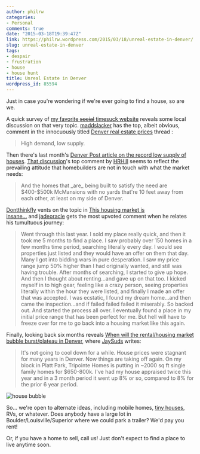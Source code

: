 ```yaml
---
author: philrw
categories:
- Personal
comments: true
date: "2015-03-18T19:39:47Z"
link: https://philrw.wordpress.com/2015/03/18/unreal-estate-in-denver/
slug: unreal-estate-in-denver
tags:
- despair
- frustration
- house
- house hunt
title: Unreal Estate in Denver
wordpress_id: 85594
---
```


Just in case you're wondering if we're ever going to find a house, so are we.<!--more-->

A quick survey of [my favorite <del>social</del> timesuck website](http://www.reddit.com) reveals some local discussion on that very topic. [maddslacker](http://www.reddit.com/user/maddslacker) has the top, albeit obvious, comment in the innocuously titled [Denver real estate prices](http://www.reddit.com/r/Denver/comments/2vz6vp/denver_real_estate_prices/) thread :


<blockquote>High demand, low supply.</blockquote>


Then there's last month's [Denver Post article on the record low supply of houses](http://www.denverpost.com/business/ci_27517897/metro-denver-struggles-record-low-supply-homes-sale). [That discussion](http://www.reddit.com/r/Denver/comments/2vratx/metro_denver_struggles_with_a_record_low_supply/)'s top comment by [HRHill](http://www.reddit.com/user/HRHill) seems to reflect the prevailing attitude that homebuilders are not in touch with what the market needs:


<blockquote>And the homes that _are_ being built to satisfy the need are $400-$500k McMansions with no yards that're 10 feet away from each other, at least on my side of Denver.</blockquote>


[Dontthinkfly](http://www.reddit.com/user/Dontthinkfly) vents on the topic in [This housing market is insane...](http://www.reddit.com/r/Denver/comments/2vu3jt/this_housing_market_is_insane/) and [jadeoracle](http://www.reddit.com/user/jadeoracle) gets the most upvoted comment when he relates his tumultuous journey:










<blockquote>Went through this last year. I sold my place really quick, and then it took me 5 months to find a place. I saw probably over 150 homes in a few months time period, searching literally every day. I would see properties just listed and they would have an offer on them that day. Many I got into bidding wars in pure desperation. I saw my price range jump 50% higher than I had originally wanted, and still was having trouble. After months of searching, I started to give up hope. And then I thought about renting...and gave up on that too. I kicked myself in to high gear, feeling like a crazy person, seeing properties literally within the hour they were listed, and finally I made an offer that was accepted. I was ecstatic, I found my dream home...and then came the inspection...and if failed failed failed it miserably. So backed out. And started the process all over. I eventually found a place in my initial price range that has been perfect for me. But hell will have to freeze over for me to go back into a housing market like this again.</blockquote>










Finally, looking back six months reveals [When will the rental/housing market bubble burst/plateau in Denver](http://www.reddit.com/r/Denver/comments/2g53y2/when_will_the_rentalhousing_market_bubble/), where [JaySuds](http://www.reddit.com/user/JaySuds) writes:










<blockquote>It's not going to cool down for a while. House prices were stagnant for many years in Denver. Now things are taking off again. On my block in Platt Park, Tripointe Homes is putting in ~2000 sq ft single family homes for $650-800k. I've had my house appraised twice this year and in a 3 month period it went up 8% or so, compared to 8% for the prior 6 year period.</blockquote>








![house bubble](/images/house-bubble-150x150.png)

So... we're open to alternate ideas, including mobile homes, [tiny houses](http://tinyhouseblog.com/), RVs, or whatever. Does anybody have a large lot in Boulder/Louisville/Superior where we could park a trailer? We'd pay you rent!

Or, if you have a home to sell, call us! Just don't expect to find a place to live anytime soon.

